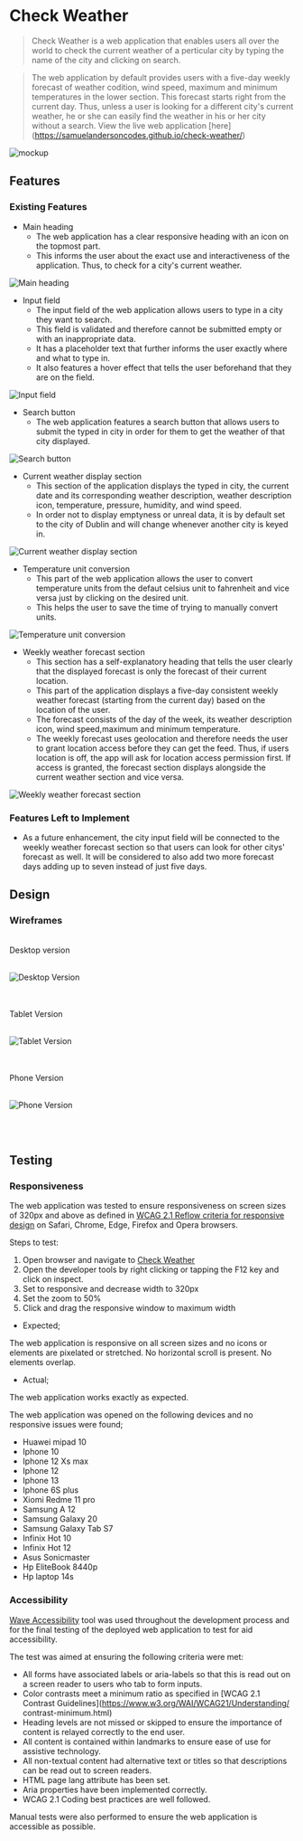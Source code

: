 # Check Weather

> Check Weather is a web application that enables users all over the world to check the current weather of a perticular city by typing the name of the city and clicking on search.

> The web application by default provides users with a five-day weekly forecast of weather codition, wind speed, maximum and minimum temperatures in the lower section.
This forecast starts right from the current day. Thus, unless a user is looking for a different city's current weather, he or she can easily find the weather in his or her city without a search.
View the live web application [here] (https://samuelandersoncodes.github.io/check-weather/) 

![mockup](docs/readme_images/weather_app_mockup.jpg)

## Features

### Existing Features

* Main heading
    * The web application has a clear responsive heading with an icon on the topmost part.
    * This informs the user about the exact use and interactiveness of the application. Thus, to check for a city's current weather. 

![Main heading](docs/readme_images/main_heading.jpg)   

* Input field
    * The input field of the web application allows users to type in a city they want to search.
    * This field is validated and therefore cannot be submitted empty or with an inappropriate data.
    * It has a placeholder text that further informs the user exactly where and what to type in.
    * It also features a hover effect that tells the user beforehand that they are on the field.

![Input field](docs/readme_images/input_field.jpg)

* Search button
    * The web application features a search button that allows users to submit the typed in city in order for them to get the weather of that city displayed.

![Search button](docs/readme_images/search_button.jpg)

* Current weather display section
    * This section of the application displays the typed in city, the current date and its corresponding weather description, weather description icon, temperature, pressure, humidity, and wind speed.
    * In order not to display emptyness or unreal data, it is by default set to the city of Dublin and will change whenever another city is keyed in.

![Current weather display section](docs/readme_images/current_weather_display.jpg)

* Temperature unit conversion 
    * This part of the web application allows the user to convert temperature units from the defaut celsius unit to fahrenheit and vice versa just by clicking on the desired unit.
    * This helps the user to save the time of trying to manually convert units.

![Temperature unit conversion](docs/readme_images/temperature_unit_conversion.jpg)

* Weekly weather forecast section
    * This section has a self-explanatory heading that tells the user clearly that the displayed forecast is only the forecast of their current location.
    * This part of the application displays a five-day consistent weekly weather forecast (starting from the current day) based on the location of the user.
    * The forecast consists of the day of the week, its weather description icon, wind speed,maximum and minimum temperature.
    * The weekly forecast uses geolocation and therefore needs the user to grant location access before they can get the feed. Thus, if users location is off, the app will ask for location access permission first. If access is granted, the forecast section displays alongside the current weather section and vice versa.   

![Weekly weather forecast section](docs/readme_images/weekly_weather_forecast.jpg)

### Features Left to Implement

* As a future enhancement, the city input field will be connected to the weekly weather forecast section so that users can look for other citys' forecast as well. It will be considered to also add two more forecast days adding up to seven instead of just five days.

## Design

### Wireframes
<br>
Desktop version
<br><br>

![Desktop Version](docs/readme_images/balsamiq_desktop_wireframe.PNG)

<br><br>
Tablet Version
<br><br>

![Tablet Version](docs/readme_images/balsamiq_tablet_wireframe.PNG)

<br><br>
Phone Version
<br><br>

![Phone Version](docs/readme_images/balsamiq_phone_wireframe.PNG)

<br><br>
## Testing 

### Responsiveness

The web application was tested to ensure responsiveness on screen sizes of 320px and above as defined in [WCAG 2.1 Reflow criteria for responsive design](https://www.w3.org/WAI/WCAG21/Understanding/reflow.html) on Safari, Chrome, Edge, Firefox and Opera browsers.

Steps to test:

1. Open browser and navigate to [Check Weather](https://samuelandersoncodes.github.io/check-weather/)
2. Open the developer tools by right clicking or tapping the F12 key and click on inspect.
3. Set to responsive and decrease width to 320px
4. Set the zoom to 50%
5. Click and drag the responsive window to maximum width

* Expected;

The web application is responsive on all screen sizes and no icons or elements are pixelated or stretched.
No horizontal scroll is present.
No elements overlap.

* Actual;

The web application works exactly as expected.

The web application was opened on the following devices and no responsive issues were found;

- Huawei mipad 10
- Iphone 10
- Iphone 12 Xs max
- Iphone 12
- Iphone 13
- Iphone 6S plus
- Xiomi Redme 11 pro
- Samsung A 12
- Samsung Galaxy 20
- Samsung Galaxy Tab S7
- Infinix Hot 10
- Infinix Hot 12
- Asus Sonicmaster
- Hp EliteBook 8440p
- Hp laptop 14s

### Accessibility

[Wave Accessibility](https://wave.webaim.org/report#/https://samuelandersoncodes.github.io/check-weather/) tool was used throughout the development process and for the final testing of the deployed web application to test for aid accessibility.

The test was aimed at ensuring the following criteria were met:

- All forms have associated labels or aria-labels so that this is read out on a screen reader to users who tab to form inputs.
- Color contrasts meet a minimum ratio as specified in [WCAG 2.1 Contrast Guidelines](https://www.w3.org/WAI/WCAG21/Understanding/ 
  contrast-minimum.html)
- Heading levels are not missed or skipped to ensure the importance of content is relayed correctly to the end user.
- All content is contained within landmarks to ensure ease of use for assistive technology.
- All non-textual content had alternative text or titles so that descriptions can be read out to screen readers.
- HTML page lang attribute has been set.
- Aria properties have been implemented correctly.
- WCAG 2.1 Coding best practices are well followed.

Manual tests were also performed to ensure the web application is accessible as possible.


 